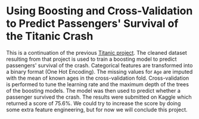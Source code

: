 # Using Boosting and Cross-Validation to Predict Passengers' Survival of the Titanic Crash

This is a continuation of the previous [Titanic project](https://github.com/mea45/titanic-eda). The cleaned dataset resulting from that project is used to train a boosting model to predict passengers' survival of the crash. Categorical features are transformed into a binary format (One Hot Encoding). The missing values for `Age` are imputed with the mean of known ages in the cross-validation fold. Cross-validation is performed to tune the learning rate and the maximum depth of the trees of the boosting models. The model was then used to predict whether a passenger survived the crash. The results were submitted on Kaggle which returned a score of 75.6%. We could try to increase the score by doing some extra feature engineering, but for now we will conclude this project.
